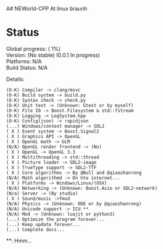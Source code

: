 A# NEWorld-CPP
At linux braunh  

# Status
Global progress: (  1%)  
Version: (No stable) (0.0.1 In progress)  
Platforms: N/A  
Build Status: N/A  

Details:  
```
(O-K) Compiler -> clang/msvc
(O-K) Build system -> build.py
(O-K) Syntax check -> check.py
(O-K) Unit test -> (Unknown: Gtest or by myself)
(O-K) File IO -> Boost.Filesystem & std::fstream
(O-K) Logging -> LogSystem.hpp
(O-K) Config(json) -> rapidjson
(...) Windows/context manager -> SDL2
( X ) Event system -> Boost.Signal2
( X ) Graphics API -> OpenGL
( X ) OpenGL math -> GLM
(N/A) OpenGL render frontend -> (No)
( X ) OpenGL -> OpenGL 3.3
( X ) Multithreading -> std::thread
( X ) Picture loader -> SDL2-image
( X ) TrueType support -> SDL2-TTF
( X ) Core algorithms -> By @Null and @qiaozhanrong
(N/A) Math algorithmd -> On hte internet...
( X ) Platforms -> Windows/Linux/(OSX)
(N/A) Networking -> (Unknown: Boost.Asio or SDL2-network)
(N/a) Server -> (By studio)
( X ) Sound/music ->fmod
(N/A) Physics -> (Unknown: ODE or by @qiaozhanrong)
(N/A) Unicode support -> ICU **
(N/A) Mod -> (Unknown: luajit or python3)
(...) Optimize the program forever...
(...) Keep update forever...
(...) Complete docs...
```

**: Hmm...   
